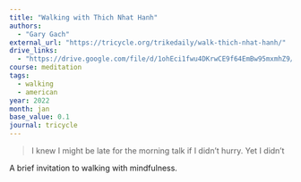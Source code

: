 ```yaml
---
title: "Walking with Thich Nhat Hanh"
authors:
  - "Gary Gach"
external_url: "https://tricycle.org/trikedaily/walk-thich-nhat-hanh/"
drive_links: 
  - "https://drive.google.com/file/d/1ohEci1fwu4DKrwCE9f64EmBw95mxmhZ9/view?usp=drivesdk"
course: meditation
tags:
  - walking
  - american
year: 2022
month: jan
base_value: 0.1
journal: tricycle
---
```


> I knew I might be late for the morning talk if I didn’t hurry. Yet I didn’t

A brief invitation to walking with mindfulness.
